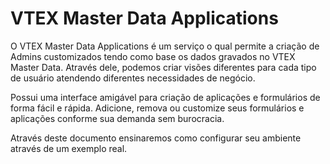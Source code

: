 # VTEX Master Data Applications

O VTEX Master Data Applications é um serviço o qual permite a criação de Admins customizados tendo como base os dados gravados no VTEX Master Data.
Através dele, podemos criar visões diferentes para cada tipo de usuário atendendo diferentes necessidades de negócio.

Possui uma interface amigável para criação de aplicações e formulários de forma fácil e rápida.
Adicione, remova ou customize seus formulários e aplicações conforme sua demanda sem burocracia.

Através deste documento ensinaremos como configurar seu ambiente através de um exemplo real. 

